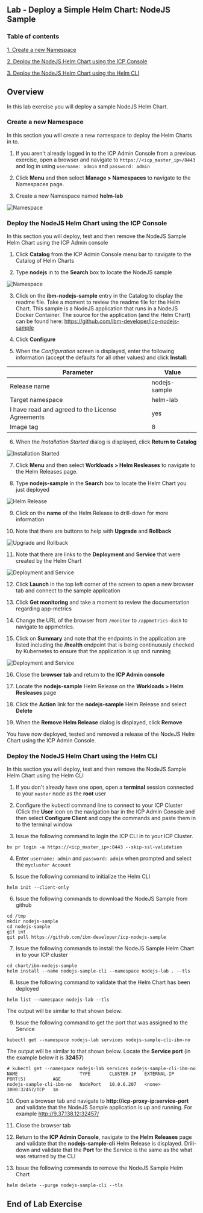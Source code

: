 Lab - Deploy a Simple Helm Chart: NodeJS Sample
---

### Table of contents
[1. Create a new Namespace](#namespace)

[2. Deploy the NodeJS Helm Chart using the ICP Console](#consoleDeploy)

[3. Deploy the NodeJS Helm Chart using the Helm CLI](#cmdDeploy)

## Overview
In this lab exercise you will deploy a sample NodeJS Helm Chart.

### Create a new Namespace <a name="namespace"></a>
In this section you will create a new namespace to deploy the Helm Charts in to.

1. If you aren't already logged in to the ICP Admin Console from a previous exercise, open a browser and navigate to `https://<icp_master_ip>/8443` and log in using `username: admin` and `password: admin`

2. Click **Menu** and then select **Manage > Namespaces** to navigate to the Namespaces page.

3. Create a new Namespace named **helm-lab**

  ![Namespace](images/helm101/namespace.jpg)

### Deploy the NodeJS Helm Chart using the ICP Console <a name="consoleDeploy"></a>
In this section you will deploy, test and then remove the NodeJS Sample Helm Chart using the ICP Admin console

1. Click **Catalog** from the ICP Admin Console menu bar to navigate to the Catalog of Helm Charts

2. Type **nodejs** in to the **Search** box to locate the NodeJS sample

  ![Namespace](images/helm101/search.jpg)

3. Click on the **ibm-nodejs-sample** entry in the Catalog to display the readme file. Take a moment to review the readme file for the Helm Chart. This sample is a NodeJS application that runs in a NodeJS Docker Container. The source for the application (and the Helm Chart) can be found here: https://github.com/ibm-developer/icp-nodejs-sample

4. Click **Configure**

5. When the *Configuration* screen is displayed, enter the following information (accept the defaults for all other values) and click **Install**:

  | Parameter       | Value |
  | ------------- |-------------|
  | Release name     | nodejs-sample |
  | Target namespace      | helm-lab      |
  | I have read and agreed to the License Agreements | yes      |
  | Image tag | 8     |

6. When the *Installation Started* dialog is displayed, click **Return to Catalog**

  ![Installation Started](images/helm101/installationstarted.jpg)

7. Click **Menu** and then select **Workloads > Helm Resleases** to navigate to the Helm Releases page.

8. Type **nodejs-sample** in the **Search** box to locate the Helm Chart you just deployed

  ![Helm Release](images/helm101/helmrelease1.jpg)

9. Click on the **name** of the Helm Release to drill-down for more information

10. Note that there are buttons to help with **Upgrade** and **Rollback**

  ![Upgrade and Rollback](images/helm101/details.jpg)

11. Note that there are links to the **Deployment** and **Service** that were created by the Helm Chart

  ![Deployment and Service](images/helm101/deploymentdata.jpg)

12. Click **Launch** in the top left corner of the screen to open a new browser tab and connect to the sample application

13. Click **Get monitoring** and take a moment to review the documentation regarding app-metrics

14. Change the URL of the browser from `/monitor` to `/appmetrics-dash` to navigate to appmetrics.

15. Click on **Summary** and note that the endpoints in the application are listed including the **/health** endpoint that is being continuously checked by Kubernetes to ensure that the application is up and running

  ![Deployment and Service](images/helm101/appmetrics.jpg)

16. Close the **browser tab** and return to the **ICP Admin console**

17. Locate the **nodejs-sample** Helm Release on the **Workloads > Helm Resleases** page

18. Click the **Action** link for the **nodejs-sample** Helm Release and select **Delete**

19. When the **Remove Helm Release** dialog is displayed, click **Remove**

  You have now deployed, tested and removed a release of the NodeJS Helm Chart using the ICP Admin Console.

### Deploy the NodeJS Helm Chart using the Helm CLI <a name="cmdDeploy"></a>
In this section you will deploy, test and then remove the NodeJS Sample Helm Chart using the Helm CLI

1. If you don't already have one open, open a **terminal** session connected to your `master` node as the **root** user

2. Configure the kubectl command line to connect to your ICP Cluster (Click the **User** icon on the navigation bar in the ICP Admin Console and then select **Configure Client** and copy the commands and paste them in to the terminal window

3. Issue the following command to login the ICP CLI in to your ICP Cluster.  

  ```
  bx pr login -a https://<icp_master_ip>:8443 --skip-ssl-validation
  ```

4. Enter `username: admin` and `password: admin` when prompted and select the `mycluster Account`

5. Issue the following command to initialize the Helm CLI

  ```
  helm init --client-only
  ```

6. Issue the following commands to download the NodeJS Sample from github

  ```
  cd /tmp
  mkdir nodejs-sample
  cd nodejs-sample
  git int
  git pull https://github.com/ibm-developer/icp-nodejs-sample
  ```

7. Issue the following commands to install the NodeJS Sample Helm Chart in to your ICP cluster

  ```
  cd chart/ibm-nodejs-sample
  helm install --name nodejs-sample-cli --namespace nodejs-lab . --tls
  ```

8. Issue the following command to validate that the Helm Chart has been deployed

  ```
  helm list --namespace nodejs-lab --tls
  ```

  The output will be similar to that shown below.

9. Issue the following command to get the port that was assigned to the Service

  ```
  kubectl get --namespace nodejs-lab services nodejs-sample-cli-ibm-no
  ```

  The output will be similar to that shown below. Locate the **Service port** (in the example below it is **32457**)

  ```
  # kubectl get --namespace nodejs-lab services nodejs-sample-cli-ibm-no
  NAME                       TYPE       CLUSTER-IP   EXTERNAL-IP   PORT(S)          AGE
  nodejs-sample-cli-ibm-no   NodePort   10.0.0.207   <none>        3000:32457/TCP   1m
  ```

10. Open a browser tab and navigate to **http://icp-proxy-ip:service-port** and validate that the NodeJS Sample application is up and running. For example http://9.37.138.12:32457/

11. Close the browser tab

12. Return to the **ICP Admin Console**, navigate to the **Helm Releases** page and validate that the **nodejs-sample-cli** Helm Release is displayed. Drill-down and validate that the **Port** for the Service is the same as the what was returned by the CLI

13. Issue the following commands to remove the NodeJS Sample Helm Chart

  ```
  helm delete --purge nodejs-sample-cli --tls
  ```

## End of Lab Exercise
